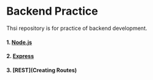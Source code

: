 # Backend Practice 

Thsi repository is for practice of backend development.

#### 1. [Node.js](https://nodejs.org/en/)

#### 2. [Express](https://expressjs.com/)

#### 3. [REST](Creating Routes)

